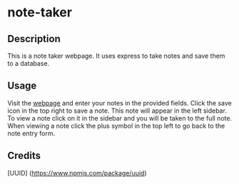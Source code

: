 # note-taker

## Description

This is a note taker webpage. It uses express to take notes and save them to a database.

## Usage

Visit the [webpage](https://andrewr50.github.io/note-taker/) and enter your notes in the provided fields. Click the save icon in the top right to save a note. This note will appear in the left sidebar. To view a note click on it in the sidebar and you will be taken to the full note. When viewing a note click the plus symbol in the top left to go back to the note entry form.

## Credits

[UUID] (https://www.npmjs.com/package/uuid)